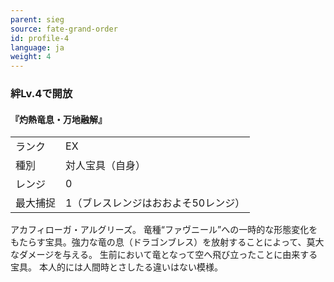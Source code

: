 ```yaml
---
parent: sieg
source: fate-grand-order
id: profile-4
language: ja
weight: 4
---
```


### 絆Lv.4で開放

#### 『灼熱竜息・万地融解』

<table>
  <tr><td>ランク</td><td>EX</td></tr>
  <tr><td>種別</td><td>対人宝具（自身）</td></tr>
  <tr><td>レンジ</td><td>0</td></tr>
  <tr><td>最大捕捉</td><td>1（ブレスレンジはおおよそ50レンジ）</td></tr>
</table>

アカフィローガ・アルグリーズ。
竜種“ファヴニール”への一時的な形態変化をもたらす宝具。強力な竜の息（ドラゴンブレス）を放射することによって、莫大なダメージを与える。
生前において竜となって空へ飛び立ったことに由来する宝具。
本人的には人間時とさしたる違いはない模様。
